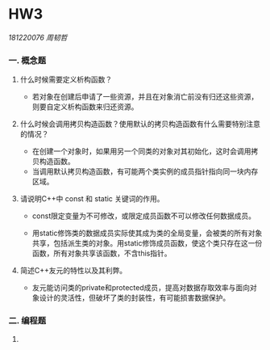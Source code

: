 # HW3

*181220076 周韧哲*

### 一. 概念题

1. 什么时候需要定义析构函数？

   + 若对象在创建后申请了一些资源，并且在对象消亡前没有归还这些资源，则要自定义析构函数来归还资源。

2. 什么时候会调用拷⻉构造函数？使用默认的拷⻉构造函数有什么需要特别注意的情况？

   + 在创建一个对象时，如果用另一个同类的对象对其初始化，这时会调用拷贝构造函数。
   + 当调用默认拷贝构造函数，有可能两个类实例的成员指针指向同一块内存区域。

3. 请说明C++中 const 和 static 关键词的作用。

   + const限定变量为不可修改，或限定成员函数不可以修改任何数据成员。

   + 用static修饰类的数据成员实际使其成为类的全局变量，会被类的所有对象共享，包括派生类的对象。用static修饰成员函数，使这个类只存在这一份函数，所有对象共享该函数，不含this指针。

4. 简述C++友元的特性以及其利弊。

   + 友元能访问类的private和protected成员，提高对数据存取效率与面向对象设计的灵活性，但破坏了类的封装性，有可能损害数据保护。

### 二. 编程题

1. 